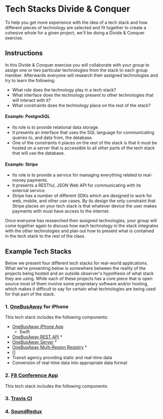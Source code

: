 # Tech Stacks Divide & Conquer
To help you get more experience with the idea of a tech stack and how different pieces of technology are selected and fit together to create a cohesive whole for a given project, we'll be doing a Divide & Conquer exercise.

## Instructions
In this Divide & Conquer exercise you will collaborate with your group to assign one or two particular technologies from the stack to each group member. Afterwards everyone will research their assigned technologies and try to learn the following:

* What role does the technology play in a tech stack?
* What interface does the technology present to other technologies that will interact with it?
* What constraints does the technology place on the rest of the stack?

#### Example: **PostgreSQL**
* Its role is to provide relational data storage.
* It presents an interface that uses the SQL language for communicating queries to, and data from, the database.
* One of the constraints it places on the rest of the stack is that it must be hosted on a server that is accessible to all other parts of the tech stack that will use the database.

#### Example: **Stripe**
* Its role is to provide a service for managing everything related to real-money payments.
* It presents a RESTful, JSON Web API for communicating with its external service.
* Stripe has a number of different SDKs which are designed to work for web, mobile, and other use cases. By its design the only constraint that Stripe places on your tech stack is that whatever device the user makes payments with must have access to the internet.

Once everyone has researched their assigned technologies, your group will come together again to discuss how each technology in the stack integrates with the other technologies and plan out how to present what is contained in the tech stack to the rest of the class.

## Example Tech Stacks
Below we present four different tech stacks for real-world applications. What we're presenting below is somewhere between the reality of the projects being hosted and an outside observer's hypothesis of what stack they are using. While each of these projects has a core piece that is open source most of them involve some proprietary software and/or hosting, which makes it difficult to say for certain what technologies are being used for that part of the stack.

### 1. [OneBusAway]() for iPhone
This tech stack includes the following components:
* [OneBusAway iPhone App]()
  * Swift
* [OneBusAway REST API]()
  *
* [OneBusAway Server]()
  *
* [OneBusAway Multi-Region Registry]()
  *
* []
* Transit agency providing static and real-time data
* Conversion of real-time data into appropriate data format

### 2. [F8 Conference App]()
This tech stack includes the following components:

### 3. [Travis CI]()

### 4. [SoundRedux]()



